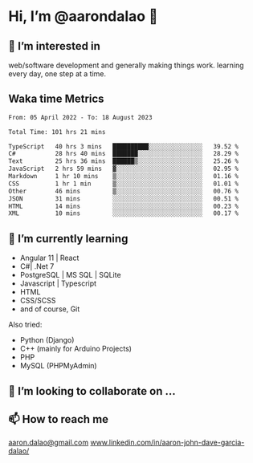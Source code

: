 # __Hi, I’m @aarondalao__ 👋 
## 👀 I’m interested in 
web/software development and generally making things work.
learning every day, one step at a time. 

## Waka time Metrics
<!--START_SECTION:waka-->

```txt
From: 05 April 2022 - To: 18 August 2023

Total Time: 101 hrs 21 mins

TypeScript   40 hrs 3 mins   ██████████░░░░░░░░░░░░░░░   39.52 %
C#           28 hrs 40 mins  ███████░░░░░░░░░░░░░░░░░░   28.29 %
Text         25 hrs 36 mins  ██████▒░░░░░░░░░░░░░░░░░░   25.26 %
JavaScript   2 hrs 59 mins   ▓░░░░░░░░░░░░░░░░░░░░░░░░   02.95 %
Markdown     1 hr 10 mins    ▒░░░░░░░░░░░░░░░░░░░░░░░░   01.16 %
CSS          1 hr 1 min      ▒░░░░░░░░░░░░░░░░░░░░░░░░   01.01 %
Other        46 mins         ▒░░░░░░░░░░░░░░░░░░░░░░░░   00.76 %
JSON         31 mins         ░░░░░░░░░░░░░░░░░░░░░░░░░   00.51 %
HTML         14 mins         ░░░░░░░░░░░░░░░░░░░░░░░░░   00.23 %
XML          10 mins         ░░░░░░░░░░░░░░░░░░░░░░░░░   00.17 %
```

<!--END_SECTION:waka-->

## 🌱 I’m currently learning 

- Angular 11 | React 
- C#| .Net 7
- PostgreSQL | MS SQL | SQLite
- Javascript | Typescript
- HTML 
- CSS/SCSS
- and of course, Git 


Also tried:
- Python (Django)
- C++ (mainly for Arduino Projects)
- PHP
- MySQL (PHPMyAdmin)


## 💞️ I’m looking to collaborate on ...

## 📫 How to reach me 
aaron.dalao@gmail.com
www.linkedin.com/in/aaron-john-dave-garcia-dalao/

<!---
aarondalao/aarondalao is a ✨ special ✨ repository because its `README.md` (this file) appears on your GitHub profile.
You can click the Preview link to take a look at your changes.
--->
